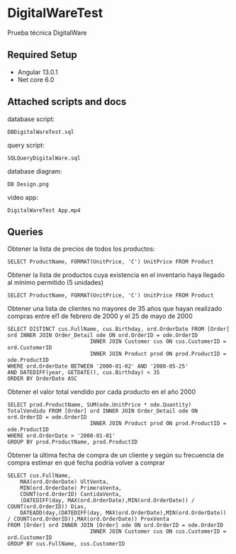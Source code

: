 # DigitalWareTest
Prueba técnica DigitalWare

## Required Setup
* Angular 13.0.1
* Net core 6.0

## Attached scripts and docs

database script:
```
DBDigitalWareTest.sql
```

query script:
```
SQLQueryDigitalWare.sql
```

database diagram:
```
DB Design.png
```

video app:
```
DigitalWareTest App.mp4
```

## Queries

Obtener la lista de precios de todos los productos:
```
SELECT ProductName, FORMAT(UnitPrice, 'C') UnitPrice FROM Product
```
Obtener la lista de productos cuya existencia en el inventario haya llegado al mínimo permitido (5 unidades)
```
SELECT ProductName, FORMAT(UnitPrice, 'C') UnitPrice FROM Product
```
Obtener una lista de clientes no mayores de 35 años que hayan realizado compras entre el1 de febrero de 2000 y el 25 de mayo de 2000
```
SELECT DISTINCT cus.FullName, cus.Birthday, ord.OrderDate FROM [Order] ord INNER JOIN Order_Detail ode ON ord.OrderID = ode.OrderID
						  INNER JOIN Customer cus ON cus.CustomerID = ord.CustomerID
						  INNER JOIN Product prod ON prod.ProductID = ode.ProductID
WHERE ord.OrderDate BETWEEN '2000-01-02' AND '2000-05-25'
AND DATEDIFF(year, GETDATE(), cus.Birthday) < 35
ORDER BY OrderDate ASC
```
Obtener el valor total vendido por cada producto en el año 2000
```
SELECT prod.ProductName, SUM(ode.UnitPrice * ode.Quantity) TotalVendido FROM [Order] ord INNER JOIN Order_Detail ode ON ord.OrderID = ode.OrderID
						  INNER JOIN Product prod ON prod.ProductID = ode.ProductID
WHERE ord.OrderDate > '2000-01-01'
GROUP BY prod.ProductName, prod.ProductID
```
Obtener la última fecha de compra de un cliente y según su frecuencia de compra estimar en qué fecha podría volver a comprar
```
SELECT cus.FullName,
	MAX(ord.OrderDate) UltVenta,
	MIN(ord.OrderDate) PrimeraVenta,
	COUNT(ord.OrderID) CantidaVenta,
	(DATEDIFF(day, MAX(ord.OrderDate),MIN(ord.OrderDate)) / COUNT(ord.OrderID)) Dias,
	DATEADD(day,(DATEDIFF(day, MAX(ord.OrderDate),MIN(ord.OrderDate)) / COUNT(ord.OrderID)),MAX(ord.OrderDate)) ProxVenta
FROM [Order] ord INNER JOIN [Order] ode ON ord.OrderID = ode.OrderID
						  INNER JOIN Customer cus ON cus.CustomerID = ord.CustomerID
GROUP BY cus.FullName, cus.CustomerID
```

